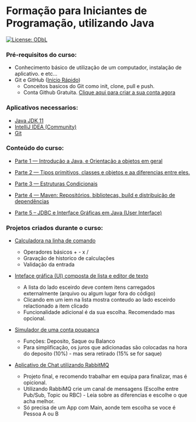 # Formação para Iniciantes de Programação, utilizando Java
[![License: ODbL](https://img.shields.io/badge/License-PDDL-brightgreen.svg)](https://opendatacommons.org/licenses/pddl/)

### Pré-requisitos do curso:
* Conhecimento básico de utilização de um computador, instalação de aplicativo. e etc...
* Git e GitHub ([Início Rápido](https://docs.github.com/pt/get-started/quickstart/hello-world))
  * Conceitos basicos do Git como init, clone, pull e push.
  * Conta Github Gratuita. [Clique aqui para criar a sua conta agora](https://github.com/signup)

### Aplicativos necessarios:
* [Java JDK 11](https://www.oracle.com/java/technologies/javase-jdk11-downloads.html)
* [IntelliJ IDEA (Community)](https://www.jetbrains.com/pt-br/idea/download/#section=windows)
* [Git](https://git-scm.com/downloads)

### Conteúdo do curso:

* [Parte 1 — Introdução a Java, e Orientação a objetos em geral](Parte-1-Introducao.md)


* [Parte 2 — Tipos primitivos, classes e objetos e aa diferencias entre eles.](Parte-2-Tipos-Primitivos.md)


* [Parte 3 — Estruturas Condicionais](Parte-3-Estruturas-Condicionais.md)


* [Parte 4 — Maven: Repositórios, bibliotecas, build e distribuição de dependências](Parte-4-Maven-Bibliotecas.md)


* [Parte 5 – JDBC e Interface Gráficas em Java (User Interface)](Parte-5-JDBC_e_UI.md)

### Projetos criados durante o curso:

* [Calculadora na linha de comando](https://github.com/FreeDevBrasil/java-projeto-calculadora)<br>
  * Operadores básicos +  -  x  /
  * Gravação de historico de calculações
  * Validação da entrada

* [Inteface gráfica (UI) composta de lista e editor de texto](https://github.com/FreeDevBrasil/java-projeto-list-text-ui)<br>
  * A lista do lado esceirdo deve contem itens carregados externalmente (arquivo ou algum lugar fora do código)
  * Clicando em um iem na lista mostra conteudo ao lado esceirdo relactionado a item clicado
  * Funcionalidade adicional é da sua escolha. Recomendado mas opcional.

* [Simulador de uma conta poupanca](https://github.com/FreeDevBrasil/java-projeto-conta-poupanca)<br>
  * Funções: Deposito, Saque ou Balanco
  * Para simplificação, os juros que adicionadas são colocadas na hora do deposito (10%) - mas sera retirado (15% se for saque)

* [Aplicativo de Chat utilizando RabbitMQ](https://github.com/FreeDevBrasil/java-projeto-chat)<br>
  * Projeto final, e recomendo trabalhar em equipa para finalizar, mas é opicional.
  * Utilizando RabbiMQ crie um canal de mensagens (Escolhe entre Pub/Sub, Topic ou RBC) - Leia sobre as diferencias e escolhe o que acha melhor.
  * Só precisa de um App com Main, aonde tem escolha se voce é Pessoa A ou B
  
